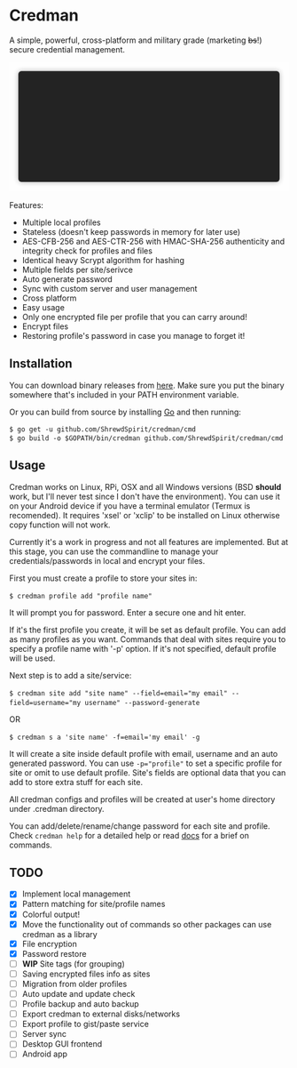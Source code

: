 Credman
=====
A simple, powerful, cross-platform and military grade (marketing ~~bs~~!) secure credential management.

<p align="center"><img src="/img/demo.gif?raw=true"/></p>

Features:
- Multiple local profiles
- Stateless (doesn't keep passwords in memory for later use)
- AES-CFB-256 and AES-CTR-256 with HMAC-SHA-256 authenticity and integrity check for profiles and files
- Identical heavy Scrypt algorithm for hashing
- Multiple fields per site/serivce
- Auto generate password
- Sync with custom server and user management
- Cross platform
- Easy usage
- Only one encrypted file per profile that you can carry around!
- Encrypt files
- Restoring profile's password in case you manage to forget it!

## Installation
You can download binary releases from [here](https://github.com/ShrewdSpirit/credman/releases). Make sure you put the binary somewhere that's included in your PATH environment variable.

Or you can build from source by installing [Go](https://golang.org/) and then running:

```
$ go get -u github.com/ShrewdSpirit/credman/cmd
$ go build -o $GOPATH/bin/credman github.com/ShrewdSpirit/credman/cmd
```

## Usage
Credman works on Linux, RPi, OSX and all Windows versions (BSD **should** work, but I'll never test since I don't have the environment). You can use it on your Android device if you have a terminal emulator (Termux is recomended).
It requires 'xsel' or 'xclip' to be installed on Linux otherwise copy function will not work.

Currently it's a work in progress and not all features are implemented. But at this stage, you can use the commandline to manage your credentials/passwords in local and encrypt your files.

First you must create a profile to store your sites in:

`$ credman profile add "profile name"`

It will prompt you for password. Enter a secure one and hit enter.

If it's the first profile you create, it will be set as default profile. You can add as many profiles as you want.
Commands that deal with sites require you to specify a profile name with '-p' option. If it's not specified, default profile will be used.

Next step is to add a site/service:

`$ credman site add "site name" --field=email="my email" --field=username="my username" --password-generate`

OR

`$ credman s a 'site name' -f=email='my email' -g`

It will create a site inside default profile with email, username and an auto generated password.
You can use `-p="profile"` to set a specific profile for site or omit to use default profile.
Site's fields are optional data that you can add to store extra stuff for each site.

All credman configs and profiles will be created at user's home directory under .credman directory.

You can add/delete/rename/change password for each site and profile.
Check `credman help` for a detailed help or read [docs](https://github.com/ShrewdSpirit/credman/blob/master/Docs.md) for a brief on commands.

## TODO
- [x] Implement local management
- [x] Pattern matching for site/profile names
- [x] Colorful output!
- [x] Move the functionality out of commands so other packages can use credman as a library
- [x] File encryption
- [x] Password restore
- [ ] **WIP** Site tags (for grouping)
- [ ] Saving encrypted files info as sites
- [ ] Migration from older profiles
- [ ] Auto update and update check
- [ ] Profile backup and auto backup
- [ ] Export credman to external disks/networks
- [ ] Export profile to gist/paste service
- [ ] Server sync
- [ ] Desktop GUI frontend
- [ ] Android app
